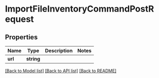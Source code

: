 # ImportFileInventoryCommandPostRequest

## Properties
Name | Type | Description | Notes
------------ | ------------- | ------------- | -------------
**url** | **string** |  | 

[[Back to Model list]](../../README.md#documentation-for-models) [[Back to API list]](../../README.md#documentation-for-api-endpoints) [[Back to README]](../../README.md)

